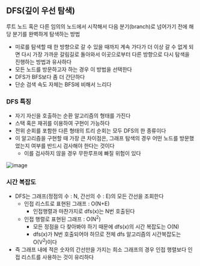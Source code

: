 ## DFS(깊이 우선 탐색)

루트 노드 혹은 다른 임의의 노드에서 시작해서 다음 분기(branch)로 넘어가기 전에 해당 분기를 완벽하게 탐색하는 방법

- 미로를 탐색할 때 한 방향으로 갈 수 있을 때까지 계속 가다가 더 이상 갈 수 없게 되면 다시 가장 가까운 갈림길로 돌아와서
이곳으로부터 다른 방향으로 다시 탐색을 진행하는 방법과 유사하다
- 모든 노드를 방문하고자 하는 경우 이 방법을 선택한다
- DFS가 BFS보다 좀 더 간단하다
- 단순 검색 속도 자체는 BFS에 비해서 느리다

### DFS 특징
- 자기 자신을 호출하는 순환 알고리즘의 형태를 가진다
- 스택 혹은 재귀를 이용하여 구현이 가능하다
- 전위 순회를 포함한 다른 형태의 트리 순회는 모두 DFS의 한 종류이다
- 이 알고리즘을 구현할 때 가장 큰 차이점은, 그래프 탐색의 경우 어떤 노드를 방문했었는지 여부를 반드시 검사해야 한다는 것이다
  - 이를 검사하지 않을 경우 무한루프에 빠질 위험이 있다

![image](https://user-images.githubusercontent.com/67304980/140492107-1b9ef575-4f47-46b3-9895-51ae446a0322.png)

### 시간 복잡도
- DFS는 그래프(정점의 수 : N, 간선의 수 : E)의 모든 간선을 조회한다
  - 인접 리스트로 표현된 그래프 : O(N+E)
    - 인접행렬과 마찬가지로 dfs(x)는 N번 호출된다
  - 인접 행렬로 표현된 그래프 : O(N<sup>2</sup>)
    - 모든 정점을 다 찾아봐야 하기 때문에 dfs(x)의 시간 복잡도는 O(N)
    - dfs(x)가 N번 호출되어야 하므로 전체 dfs 알고리즘의 시간복잡도는 O(V<sup>2</sup>)이다
- 즉 그래프 내에 적은 숫자의 간선만을 가지는 희소 그래프의 경우 인접 행렬보다 인접 리스트를 사용하는 것이 유리하다








